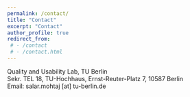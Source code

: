 ```yaml
---
permalink: /contact/
title: "Contact"
excerpt: "Contact"
author_profile: true
redirect_from: 
 # - /contact
 # - /contact.html
---
```

Quality and Usability Lab, TU Berlin <br/>
Sekr. TEL 18, TU-Hochhaus, Ernst-Reuter-Platz 7, 10587 Berlin <br/>
Email: salar.mohtaj [at] tu-berlin.de